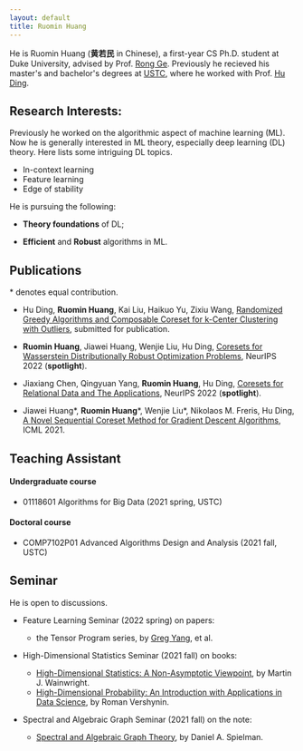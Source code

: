 ```yaml
---
layout: default
title: Ruomin Huang
---
```

He is Ruomin Huang (**黄若民** in Chinese), a first-year CS Ph.D. student at Duke University, advised by Prof. [Rong Ge][0]. Previously he recieved his master's and bachelor's degrees at [USTC][1], where he worked with Prof. [Hu Ding][2].


## Research Interests:
Previously he worked on the algorithmic aspect of machine learning (ML). Now he is generally interested in ML theory, especially deep learning (DL) theory. Here lists some intriguing DL topics.

- In-context learning
- Feature learning
- Edge of stability


He is pursuing the following:

* **Theory foundations** of DL;

* **Efficient** and **Robust** algorithms in ML.

## Publications
 \* denotes equal contribution.
- Hu Ding, **Ruomin Huang**, Kai Liu, Haikuo Yu, Zixiu Wang, [Randomized Greedy Algorithms and Composable Coreset for k-Center Clustering with Outliers](https://arxiv.org/abs/2301.02814), submitted for publication.

- **Ruomin Huang**, Jiawei Huang, Wenjie Liu, Hu Ding, [Coresets for Wasserstein Distributionally Robust Optimization Problems](https://arxiv.org/abs/2210.04260), NeurIPS 2022 (**spotlight**).

- Jiaxiang Chen, Qingyuan Yang, **Ruomin Huang**, Hu Ding, [Coresets for Relational Data and The Applications](https://arxiv.org/abs/2210.04249), NeurIPS 2022 (**spotlight**).

- Jiawei Huang\*, **Ruomin Huang**\*, Wenjie Liu\*, Nikolaos M. Freris, Hu Ding, [A Novel Sequential Coreset Method for Gradient Descent Algorithms](https://arxiv.org/abs/2112.02504), ICML 2021. 

## Teaching Assistant

#### Undergraduate course
* 01118601 Algorithms for Big Data (2021 spring, USTC) 

#### Doctoral course
* COMP7102P01 Advanced Algorithms Design and Analysis (2021 fall, USTC)

## Seminar

He is open to discussions.

- Feature Learning Seminar (2022 spring) on papers:
    - the Tensor Program series, by [Greg Yang](https://www.microsoft.com/en-us/research/people/gregyang/), et al.

- High-Dimensional Statistics Seminar (2021 fall) on books:
    - [High-Dimensional Statistics: A Non-Asymptotic Viewpoint][4], by Martin J. Wainwright. 
    - [High-Dimensional Probability: An Introduction with Applications in Data Science][5], by Roman Vershynin.
- Spectral and Algebraic Graph Seminar (2021 fall) on the note:
    - [Spectral and Algebraic Graph Theory][6], by Daniel A. Spielman.



[0]: https://users.cs.duke.edu/~rongge/
[1]: http://en.ustc.edu.cn/
[2]: https://hu-ding.github.io/
[3]: http://math.ustc.edu.cn/ENGLISH/list.htm
[4]: https://www.cambridge.org/core/books/highdimensional-statistics/8A91ECEEC38F46DAB53E9FF8757C7A4E
[5]: https://www.math.uci.edu/~rvershyn/papers/HDP-book/HDP-book.html#
[6]: http://cs-www.cs.yale.edu/homes/spielman/sagt/
